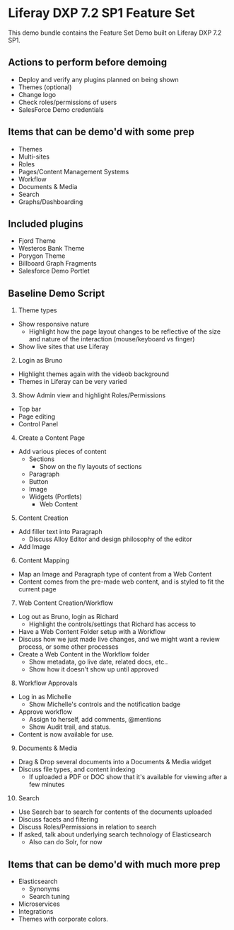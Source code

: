 # Liferay DXP 7.2 SP1 Feature Set
This demo bundle contains the Feature Set Demo built on Liferay DXP 7.2 SP1.

## Actions to perform before demoing
- Deploy and verify any plugins planned on being shown
- Themes (optional)
- Change logo
- Check roles/permissions of users
- SalesForce Demo credentials

## Items that can be demo'd with some prep
- Themes
- Multi-sites
- Roles
- Pages/Content Management Systems
- Workflow
- Documents & Media
- Search
- Graphs/Dashboarding

## Included plugins
- Fjord Theme
- Westeros Bank Theme
- Porygon Theme
- Billboard Graph Fragments
- Salesforce Demo Portlet

## Baseline Demo Script
1. Theme types
- Show responsive nature
	- Highlight how the page layout changes to be reflective of the size and nature of the interaction (mouse/keyboard vs finger)
- Show live sites that use Liferay
2. Login as Bruno
- Highlight themes again with the videob background
- Themes in Liferay can be very varied
3. Show Admin view and highlight Roles/Permissions
- Top bar
- Page editing
- Control Panel
4. Create a Content Page
- Add various pieces of content
	- Sections
		- Show on the fly layouts of sections
	- Paragraph
	- Button
	- Image
	- Widgets (Portlets)
		- Web Content
5. Content Creation
- Add filler text into Paragraph
	- Discuss Alloy Editor and design philosophy of the editor
- Add Image
6. Content Mapping
- Map an Image and Paragraph type of content from a Web Content
- Content comes from the pre-made web content, and is styled to fit the current page
7. Web Content Creation/Workflow
- Log out as Bruno, login as Richard
	- Highlight the controls/settings that Richard has access to
- Have a Web Content Folder setup with a Workflow
- Discuss how we just made live changes, and we might want a review process, or some other processes
- Create a Web Content in the Workflow folder
	- Show metadata, go live date, related docs, etc..
	- Show how it doesn't show up until approved
8. Workflow Approvals
- Log in as Michelle
	- Show Michelle's controls and the notification badge
- Approve workflow
	- Assign to herself, add comments, @mentions
	- Show Audit trail, and status.
- Content is now available for use.
9. Documents & Media
- Drag & Drop several documents into a Documents & Media widget
- Discuss file types, and content indexing
	- If uploaded a PDF or DOC show that it's available for viewing after a few minutes
10. Search
- Use Search bar to search for contents of the documents uploaded
- Discuss facets and filtering
- Discuss Roles/Permissions in relation to search
- If asked, talk about underlying search technology of Elasticsearch
	- Also can do Solr, for now
	
## Items that can be demo'd with much more prep
- Elasticsearch
	- Synonyms
	- Search tuning
- Microservices
- Integrations
- Themes with corporate colors.
